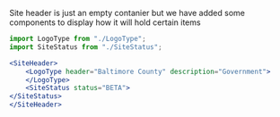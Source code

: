 Site header is just an empty contanier but we have added some components to display how it will hold certain items 
```jsx
import LogoType from "./LogoType";
import SiteStatus from "./SiteStatus";

<SiteHeader>
    <LogoType header="Baltimore County" description="Government">
    </LogoType>
    <SiteStatus status="BETA">
</SiteStatus>
</SiteHeader>
```